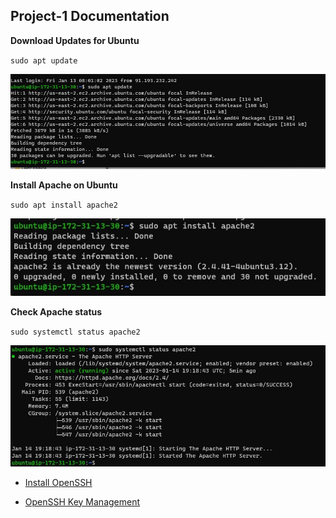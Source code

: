 ## Project-1 Documentation

**Download Updates for Ubuntu**

`sudo apt update`

![Update ubuntu](./images/apt-update.png)

**Install Apache on Ubuntu**

`sudo apt install apache2`

![Install apache](./images/install-apache.png)


**Check Apache status**

`sudo systemctl status apache2`

![Apache status](./images/status.png)

- [Install OpenSSH](https://learn.microsoft.com/en-us/windows-server/administration/openssh/openssh_install_firstuse?tabs=powershell#install-openssh-for-windows)

- [OpenSSH Key Management](https://learn.microsoft.com/en-us/windows-server/administration/openssh/openssh_keymanagement#user-key-generation)